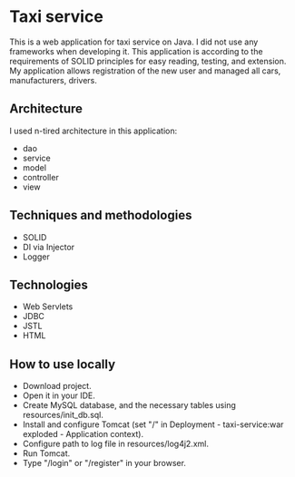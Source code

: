 # Taxi service
This is a web application for taxi service on Java. I did not use any frameworks when developing it.
This application is according to the requirements of SOLID principles for easy reading, testing, and extension.
My application allows registration of the new user and managed all cars, manufacturers, drivers. 

## Architecture
I used n-tired architecture in this application: 
- dao
- service
- model
- controller
- view

## Techniques and methodologies
- SOLID
- DI via Injector
- Logger

## Technologies
- Web Servlets
- JDBC
- JSTL
- HTML

## How to use locally
- Download project.
- Open it in your IDE.
- Create MySQL database, and the necessary tables using resources/init_db.sql.
- Install and configure Tomcat (set "/" in Deployment - taxi-service:war exploded - Application context).
- Configure path to log file in resources/log4j2.xml.
- Run Tomcat.
- Type "/login" or "/register" in your browser.
